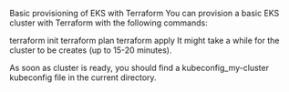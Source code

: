 Basic provisioning of EKS with Terraform
You can provision a basic EKS cluster with Terraform with the following commands:

terraform init
terraform plan
terraform apply
It might take a while for the cluster to be creates (up to 15-20 minutes).

As soon as cluster is ready, you should find a kubeconfig_my-cluster kubeconfig file in the current directory.
